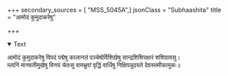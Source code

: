+++
secondary_sources = [ "MSS_5045A",]
jsonClass = "Subhaashita"
title = "आमोदं कुमुदाकरेषु"

+++

<details open><summary>Text</summary>

आमोदं कुमुदाकरेषु विपदं पद्मेषु कालानलं पञ्चेषोर्विशिखेषु सान्द्रशिशिरक्षारं शशिग्रावसु।  
म्लानिं मानवतीमुखेषु विनयं चेतःसु वामभ्रुवां वृद्धिं वार्धिषु निक्षिपन्नुदयते देवस्तमीकामुकः॥
</details>
